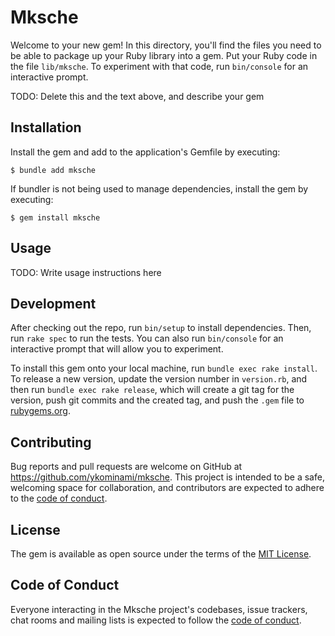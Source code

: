 # Mksche

Welcome to your new gem! In this directory, you'll find the files you need to be able to package up your Ruby library into a gem. Put your Ruby code in the file `lib/mksche`. To experiment with that code, run `bin/console` for an interactive prompt.

TODO: Delete this and the text above, and describe your gem

## Installation

Install the gem and add to the application's Gemfile by executing:

    $ bundle add mksche

If bundler is not being used to manage dependencies, install the gem by executing:

    $ gem install mksche

## Usage

TODO: Write usage instructions here

## Development

After checking out the repo, run `bin/setup` to install dependencies. Then, run `rake spec` to run the tests. You can also run `bin/console` for an interactive prompt that will allow you to experiment.

To install this gem onto your local machine, run `bundle exec rake install`. To release a new version, update the version number in `version.rb`, and then run `bundle exec rake release`, which will create a git tag for the version, push git commits and the created tag, and push the `.gem` file to [rubygems.org](https://rubygems.org).

## Contributing

Bug reports and pull requests are welcome on GitHub at https://github.com/ykominami/mksche. This project is intended to be a safe, welcoming space for collaboration, and contributors are expected to adhere to the [code of conduct](https://github.com/ykominami/mksche/blob/main/CODE_OF_CONDUCT.md).

## License

The gem is available as open source under the terms of the [MIT License](https://opensource.org/licenses/MIT).

## Code of Conduct

Everyone interacting in the Mksche project's codebases, issue trackers, chat rooms and mailing lists is expected to follow the [code of conduct](https://github.com/ykominami/mksche/blob/main/CODE_OF_CONDUCT.md).
